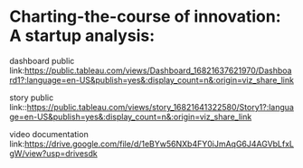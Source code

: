 # Charting-the-course of innovation: A startup analysis:


dashboard public link:https://public.tableau.com/views/Dashboard_16821637621970/Dashboard1?:language=en-US&publish=yes&:display_count=n&:origin=viz_share_link

story public link::https://public.tableau.com/views/story_16821641322580/Story1?:language=en-US&publish=yes&:display_count=n&:origin=viz_share_link

video documentation link:https://drive.google.com/file/d/1eBYw56NXb4FY0iJmAqG6J4AGVbLfxLgW/view?usp=drivesdk
